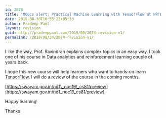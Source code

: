 ```yaml
---
id: 2078
title: 'MOOCs alert: Practical Machine Learning with TensorFlow at NPTEL'
date: 2019-08-30T16:55:22+05:30
author: Pradeep Pant
layout: revision
guid: http://pradeeppant.com/2019/08/2074-revision-v1/
permalink: /2019/08/30/2074-revision-v1/
---
```

I like the way, Prof. Ravindran explains complex topics in an easy way. I took one of his course in Data analytics and reinforcement learning couple of years back.

I hope this new course will help learners who want to hands-on learn [TensorFlow](https://www.tensorflow.org/). I will do a review of the course in the coming months.

[https://swayam.gov.in/nd1\_noc19\_cs81/preview](https://swayam.gov.in/nd1_noc19_cs81/preview)

Happy learning!

Thanks